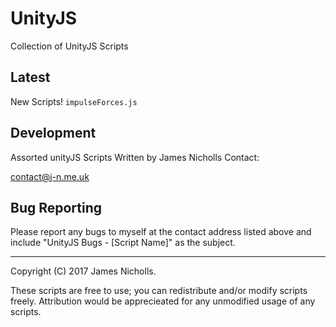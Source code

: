 # UnityJS
Collection of UnityJS Scripts

Latest
-----------
New Scripts! `impulseForces.js`


## Development

Assorted unityJS Scripts Written by James Nicholls Contact:

  contact@j-n.me.uk


## Bug Reporting

Please report any bugs to myself at the contact address listed above and include "UnityJS Bugs - [Script Name]" as the subject.


-------------------------------------------------------------------------------
Copyright (C) 2017 James Nicholls.

These scripts are free to use; you can redistribute and/or modify scripts freely. Attribution would be apprecieated for any unmodified usage of any scripts.
